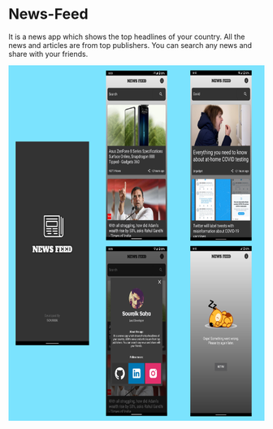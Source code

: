 # News-Feed
It is a news app which shows the top headlines of your country. All the news and articles are from top publishers. You can search any news and share with your friends.

<img src="Screenshot.jpg" width="700" height="700" >
